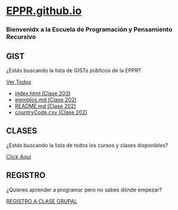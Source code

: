 # [EPPR.github.io](https://eppr.github.io)

### Bienvenidx a la Escuela de Programación y Pensamiento Recursivo

## GIST

¿Estás buscando la lista de GISTs públicos de la EPPR?

[Ver Todos](https://gist.github.com/recurs1v0)

- [index.html (Clase 203)](https://gist.github.com/recurs1v0/33004a775012cf5dff4892fced71492a)
- [ejemplos.md (Clase 202)](https://gist.github.com/recurs1v0/0b396678831df73c9cd4ac9e8566e50f)
- [README.md (Clase 202)](https://gist.github.com/recurs1v0/0b6ab2f5e7ee9abe244317aea6deeadc)
- [countryCode.csv (Clase 202)](https://gist.github.com/recurs1v0/081c5740e462e9e21f6eaae4c1312d8b)

## CLASES

¿Estás buscando la lista de todos los cursos y clases disponibles?

[Click Aquí](https://eppr.github.io/clases/)

## REGISTRO

¿Quieres aprender a programar pero no sabes dónde empezar?

[REGISTRO A CLASE GRUPAL](https://ez.link/eppr)
